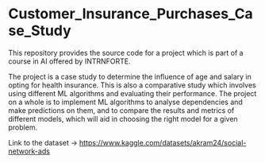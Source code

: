 # Customer_Insurance_Purchases_Case_Study

This repository provides the source code for a project which is part of a course in AI offered by INTRNFORTE.

The project is a case study to determine the influence of age and salary in opting for health insurance. This is also a comparative study which involves using different ML algorithms and evaluating their performance. The project on a whole is to implement ML algorithms to analyse dependencies and make predictions on them, and to compare the results and metrics of different models, which will aid in choosing the right model for a given problem.

Link to the dataset -> https://www.kaggle.com/datasets/akram24/social-network-ads
